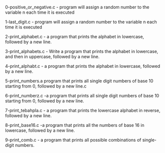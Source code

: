 0-positive_or_negative.c - program will assign a random number to the variable n each time it is executed 

1-last_digit.c - program will assign a random number to the variable n each time it is executed

2-print_alphabet.c - a program that prints the alphabet in lowercase, followed by a new line.

3-print_alphabets.c - Write a program that prints the alphabet in lowercase, and then in uppercase, followed by a new line.

4-print_alphabt.c - a program that prints the alphabet in lowercase, followed by a new line.

5-print_numbers.a program that prints all single digit numbers of base 10 starting from 0, followed by a new line.c

6-print_numberz.c -a program that prints all single digit numbers of base 10 starting from 0, followed by a new line.


7-print_tebahpla.c - a program that prints the lowercase alphabet in reverse, followed by a new line.

8-print_base16.c -a program that prints all the numbers of base 16 in lowercase, followed by a new line.

9-print_comb.c - a program that prints all possible combinations of single-digit numbers.

